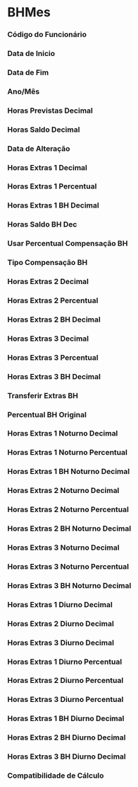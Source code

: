 # BHMes

### Código do Funcionário
<!-- CdFunc -->

### Data de Inicio
<!-- DtIni -->

### Data de Fim
<!-- DtFim -->

### Ano/Mês
<!-- AnoMes -->

### Horas Previstas Decimal
<!-- HrPrevDec -->

### Horas Saldo Decimal
<!-- HrSaldoDec -->

### Data de Alteração
<!-- DtAlter -->

### Horas Extras 1 Decimal
<!-- HrExtras1Dec -->

### Horas Extras 1 Percentual
<!-- HrExtras1Perc -->

### Horas Extras 1 BH Decimal
<!-- HrExtras1BHDec -->

### Horas Saldo BH Dec
<!-- HrSaldoBHDec -->

### Usar Percentual Compensação BH
<!-- UsarPercCompBH -->

### Tipo Compensação BH
<!-- TpCompensaBH -->

### Horas Extras 2 Decimal
<!-- HrExtras2Dec -->

### Horas Extras 2 Percentual
<!-- HrExtras2Perc -->

### Horas Extras 2 BH Decimal
<!-- HrExtras2BHDec -->

### Horas Extras 3 Decimal
<!-- HrExtras3Dec -->

### Horas Extras 3 Percentual
<!-- HrExtras3Perc -->

### Horas Extras 3 BH Decimal
<!-- HrExtras3BHDec -->

### Transferir Extras BH
<!-- TransferirExtrasBH -->

### Percentual BH Original
<!-- PercBHOriginal -->

### Horas Extras 1 Noturno Decimal
<!-- HrExtras1NotDec -->

### Horas Extras 1 Noturno Percentual
<!-- HrExtras1NotPerc -->

### Horas Extras 1 BH Noturno Decimal
<!-- HrExtras1BHNotDec -->

### Horas Extras 2 Noturno Decimal
<!-- HrExtras2NotDec -->

### Horas Extras 2 Noturno Percentual
<!-- HrExtras2NotPerc -->

### Horas Extras 2 BH Noturno Decimal
<!-- HrExtras2BHNotDec -->

### Horas Extras 3 Noturno Decimal
<!-- HrExtras3NotDec -->

### Horas Extras 3 Noturno Percentual
<!-- HrExtras3NotPerc -->

### Horas Extras 3 BH Noturno Decimal
<!-- HrExtras3BHNotDec -->

### Horas Extras 1 Diurno Decimal
<!-- HrExtras1DiuDec -->

### Horas Extras 2 Diurno Decimal
<!-- HrExtras2DiuDec -->

### Horas Extras 3 Diurno Decimal
<!-- HrExtras3DiuDec -->

### Horas Extras 1 Diurno Percentual
<!-- HrExtras1DiuPerc -->

### Horas Extras 2 Diurno Percentual
<!-- HrExtras2DiuPerc -->

### Horas Extras 3 Diurno Percentual
<!-- HrExtras3DiuPerc -->

### Horas Extras 1 BH Diurno Decimal
<!-- HrExtras1BHDiuDec -->

### Horas Extras 2 BH Diurno Decimal
<!-- HrExtras2BHDiuDec -->

### Horas Extras 3 BH Diurno Decimal
<!-- HrExtras3BHDiuDec -->

### Compatibilidade de Cálculo
<!-- CompatibilidadeCalc -->